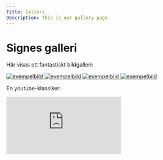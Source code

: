 ```yaml
---
Title: Galleri
Description: This is our gallery page.
---
```


Signes galleri
==========================

Här visas ett fantastiskt bildgalleri:

<!-- <img src = "image/myimg.jpg?w=960&q=90" alt = "exempelbild">  -->
<!-- ?w=960 gör att maxbredd blir 960? frågetecknet skickar till? Cimage argumentet efter skickas alltså till cimage. & tecken gör att vi kan skicka flera argument. q står för quality är en skala på 0-100.-->
<div class = "gallery">

<a href="image/myimg.jpg">
    <picture class = "pic1">
        <source media="(min-width: 668px)" srcset="image/myimg.jpg?w=960&q=90">
        <source media="(min-width: 376px)" srcset="image/myimg.jpg?w=667&q=70">
        <img src="image/myimg.jpg?w=375&h=375&crop-to-fit&q=70" alt="exempelbild">
    </picture>
</a>

<a href="image/santas.jpg">
    <picture class = "pic2">
        <source media="(min-width: 668px)" srcset="image/santas.jpg?w=960&q=90">
        <source media="(min-width: 376px)" srcset="image/santas.jpg?w=667&q=70">
        <img src="image/santas.jpg?w=375&h=375&crop-to-fit&q=70" alt="exempelbild">
    </picture>
</a>


<a href = "image/snowman.jpg">
    <picture class = "pic3">
        <source media="(min-width: 668px)" srcset="image/snowman.jpg?w=960&q=90">
        <source media="(min-width: 376px)" srcset="image/snowman.jpg?w=667&q=70">
        <img src="image/snowman.jpg?w=375&h=375&crop-to-fit&q=70" alt="exempelbild">
    </picture>
</a>

<a href="image/santa2.jpg">
    <picture class = "pic4">
        <source media="(min-width: 668px)" srcset="image/santa2.jpg?w=960&q=90">
        <source media="(min-width: 376px)" srcset="image/santa2.jpg?w=667&q=70">
        <img src="image/santa2.jpg?w=375&h=375&crop-to-fit&q=70" alt="exempelbild">
    </picture>
</a>

</div>

En youtube-klassiker:
<div class="embed-container">
    <iframe src="https://www.youtube.com/embed/jNQXAC9IVRw?si=ZaWcvUvK9bra1MmW" title="Youtube classic: me at the zoo" frameborder="0" allowfullscreen></iframe>
</div>

<!-- kan bestämma att vissa delar av bilden ska kapas när den blir mindre så att de t.ex. blir högra halvan bara. se cimage crop. -->